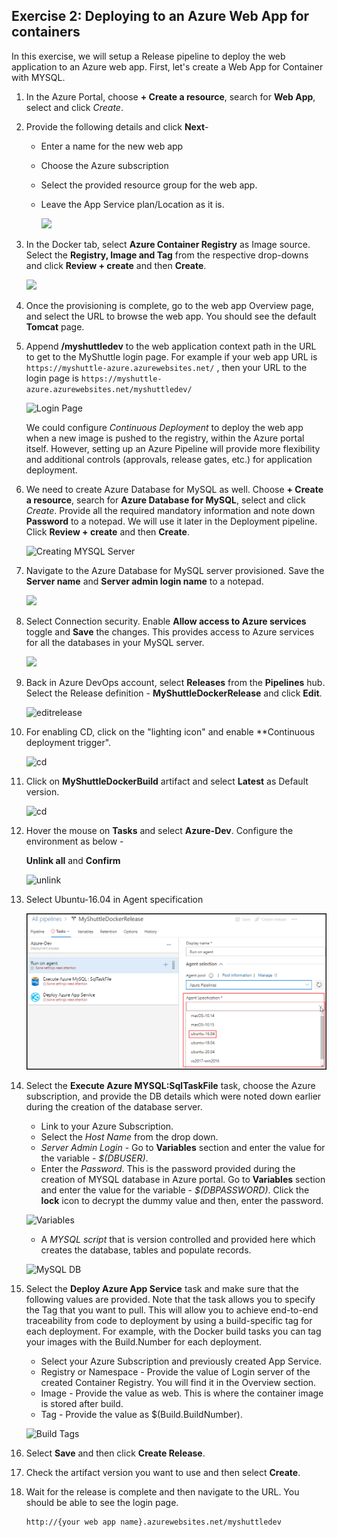 ## Exercise 2: Deploying to an Azure Web App for containers

In this exercise, we will setup a Release pipeline to deploy the web application to an Azure web app. First, let's create a Web App for Container with MYSQL.

1. In the Azure Portal, choose **+ Create a resource**, search for **Web App**, select and click *Create*.

1. Provide the following details and click **Next**- 

    * Enter a name for the new web app
    * Choose the Azure subscription 
    * Select the provided resource group for the web app. 
    * Leave the App Service plan/Location as it is.

      ![](images/azurewebappcreate1.png)

1. In the Docker tab, select **Azure   Container Registry** as Image source. Select the **Registry, Image and Tag** from the respective drop-downs and click **Review + create** and then **Create**.

    ![](images/azurewebappcreate2.png)

1. Once the provisioning is complete, go to the web app Overview page, and select the URL to browse the web app. You should see the default **Tomcat** page.

1. Append **/myshuttledev** to the web application context path in the URL to get to the MyShuttle login page. For example if your web app URL is `https://myshuttle-azure.azurewebsites.net/` , then your URL to the login page is `https://myshuttle-azure.azurewebsites.net/myshuttledev/`

    ![Login Page](images/loginpage.png)
 
    We could configure *Continuous Deployment* to deploy the web app when a new image is pushed to the registry, within the Azure portal itself. However, setting up an Azure Pipeline will provide more flexibility and additional controls (approvals, release gates, etc.) for application deployment.

1. We need to create Azure Database for MySQL as well. Choose **+ Create a resource**, search for **Azure Database for MySQL**, select and click *Create*. Provide all the required mandatory information and note down **Password** to a notepad. We will use it later in the Deployment pipeline. Click **Review + create** and then **Create**.

    ![Creating MYSQL Server](images/mysqldbcreate.png)

1. Navigate to the Azure Database for MySQL server provisioned.  Save the **Server name** and **Server admin login name** to a notepad.
    
     ![](images/azuredbmysql2.png)

1. Select Connection security. Enable **Allow access to Azure services** toggle and **Save** the changes. This provides access to Azure services for all the databases in your MySQL server.

   ![](images/accesstoazureservices.png)

1. Back in Azure DevOps account, select **Releases** from the **Pipelines** hub. Select the Release definition - **MyShuttleDockerRelease** and click **Edit**.

     ![editrelease](images/editrelease.png)

1. For enabling CD, click on the "lighting icon" and enable **Continuous deployment trigger".

    ![cd](images/cd.png)

1. Click on **MyShuttleDockerBuild** artifact and select **Latest** as Default version.

    ![cd](images/latest.png)

1. Hover the mouse on **Tasks** and select **Azure-Dev**. Configure the environment as below - 

    **Unlink all** and **Confirm**

    ![unlink](images/unlink.png)
1. Select Ubuntu-16.04 in Agent specification 

    ![Iimage.](https://raw.githubusercontent.com/CloudLabs-MOC/azuredevopslabs/az400-badri/labs/vstsextend/dockerjava/images/agentselect.png )

1. Select the **Execute Azure MYSQL:SqlTaskFile** task, choose the Azure subscription, and provide the DB details which were noted down earlier during the creation of the database server. 

    * Link to your Azure Subscription.
    * Select the *Host Name* from the drop down. 
    * *Server Admin Login* - Go to **Variables** section and enter the value for the variable - *$(DBUSER)*. 
    * Enter the *Password*. This is the password provided during the creation of MYSQL database in Azure portal. Go to **Variables** section and enter the value for the variable - *$(DBPASSWORD)*. Click the **lock** icon to decrypt the dummy value and then, enter the password.

    ![Variables](images/variables.png)

    * A *MYSQL script* that is version controlled and provided here which creates the database, tables and populate records.

    ![MySQL DB](images/mysqlcreatetask.png)

1. Select the **Deploy Azure App Service** task and make sure that the following values are provided. Note that the task allows you to specify the Tag that you want to pull. This will allow you to achieve end-to-end traceability from code to deployment by using a build-specific tag for each deployment. For example, with the Docker build tasks you can tag your images with the Build.Number for each deployment.

    - Select your Azure Subscription and previously created App Service.
    - Registry or Namespace - Provide the value of Login server of the created Container Registry. You will find it in the Overview section.
    - Image - Provide the value as web. This is where the container image is stored after build.
    - Tag - Provide the value as $(Build.BuildNumber).

    ![Build Tags](images/vsts-buildtag.png)
 
1. Select **Save** and then click **Create Release**.

1. Check the artifact version you want to use and then select **Create**.

1. Wait for the release is complete and then navigate to the URL. You should be able to see the login page.

   ```
   http://{your web app name}.azurewebsites.net/myshuttledev
   ```
   

